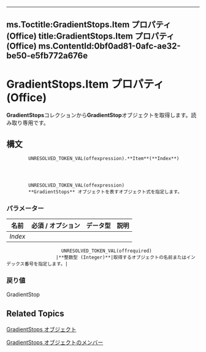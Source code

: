 

---
ms.Toctitle:GradientStops.Item プロパティ (Office)
title:GradientStops.Item プロパティ (Office)
ms.ContentId:0bf0ad81-0afc-ae32-be50-e5fb772a676e
---
# GradientStops.Item プロパティ (Office)




**GradientStops**コレクションから**GradientStop**オブジェクトを取得します。読み取り専用です。

## 構文

            UNRESOLVED_TOKEN_VAL(offexpression).**Item**(**Index**)




            UNRESOLVED_TOKEN_VAL(offexpression)
            **GradientStops** オブジェクトを表すオブジェクト式を指定します。

### パラメーター

|**名前**|**必須 / オプション**|**データ型**|**説明**|
|---|---|---|---|
|*Index*|
                        UNRESOLVED_TOKEN_VAL(offrequired)
                      |**整数型 (Integer)**|取得するオブジェクトの名前またはインデックス番号を指定します。|



### 戻り値
GradientStop





## Related Topics

[GradientStops オブジェクト](365949f0-29b3-76e1-1163-2ac870f68f7a.md)

[GradientStops オブジェクトのメンバー](9cab316d-3302-a119-b02b-54eea372acee.md)




